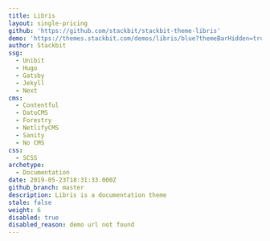 ```yaml
---
title: Libris
layout: single-pricing
github: 'https://github.com/stackbit/stackbit-theme-libris'
demo: 'https://themes.stackbit.com/demos/libris/blue?themeBarHidden=true'
author: Stackbit
ssg:
  - Unibit
  - Hugo
  - Gatsby
  - Jekyll
  - Next
cms:
  - Contentful
  - DatoCMS
  - Forestry
  - NetlifyCMS
  - Sanity
  - No CMS
css:
  - SCSS
archetype:
  - Documentation
date: 2019-05-23T18:31:33.000Z
github_branch: master
description: Libris is a documentation theme
stale: false
weight: 6
disabled: true
disabled_reason: demo url not found
---
```

